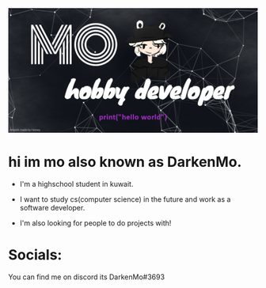 <img src="banner.png" allign="center" />

<h1>hi im mo also known as DarkenMo.</h1>

- I'm a highschool student in kuwait.

- I want to study cs(computer science) in the future and work as a software developer.

- I'm also looking for people to do projects with!

<h1>Socials:</h1>

You can find me on discord its DarkenMo#3693
